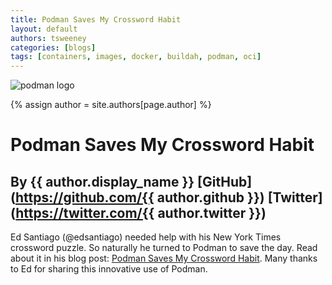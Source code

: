 ```yaml
---
title: Podman Saves My Crossword Habit
layout: default
authors: tsweeney
categories: [blogs]
tags: [containers, images, docker, buildah, podman, oci]
---
```

![podman logo](https://podman.io/images/podman.svg)

{% assign author = site.authors[page.author] %}

# Podman Saves My Crossword Habit 
## By {{ author.display_name }} [GitHub](https://github.com/{{ author.github }}) [Twitter](https://twitter.com/{{ author.twitter }})

Ed Santiago (@edsantiago) needed help with his New York Times crossword puzzle.  So naturally he turned to Podman to save the day.  Read about it in his blog post: [Podman Saves My Crossword Habit](http://blog.edsantiago.com/2019/03/podman-saves-my-crossword/).  Many thanks to Ed for sharing this
innovative use of Podman.

